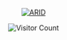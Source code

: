 <div align="center">
 
  <a href="http://linktree.ayanavakarmakar.software/" target="_blank" rel="noreferrer">
    
 ![ARID](https://socialify.git.ci/AyanavaKarmakar/AyanavaKarmakar/image?description=1&descriptionEditable=Astro%20|%20Next.js%20|%20tRPC%20|%20Prisma&font=KoHo&language=0&owner=0&pattern=solid&theme=Dark)
    
  </a>
  
  ![Visitor Count](https://profile-counter.glitch.me/AyanavaKarmakar/count.svg)

</div>
